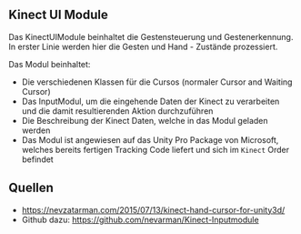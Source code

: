 ## Kinect UI Module

Das KinectUIModule beinhaltet die Gestensteuerung und Gestenerkennung.
In erster Linie werden hier die Gesten und Hand - Zustände prozessiert.

Das Modul beinhaltet:
 - Die verschiedenen Klassen für die Cursos (normaler Cursor and Waiting Cursor)
 - Das InputModul, um die eingehende Daten der Kinect zu verarbeiten und die damit resultierenden Aktion durchzuführen
 - Die Beschreibung der Kinect Daten, welche in das Modul geladen werden
 - Das Modul ist angewiesen auf das Unity Pro Package von Microsoft, welches bereits fertigen Tracking Code liefert und sich im `Kinect` Order befindet


## Quellen
- https://nevzatarman.com/2015/07/13/kinect-hand-cursor-for-unity3d/
- Github dazu: https://github.com/nevarman/Kinect-Inputmodule